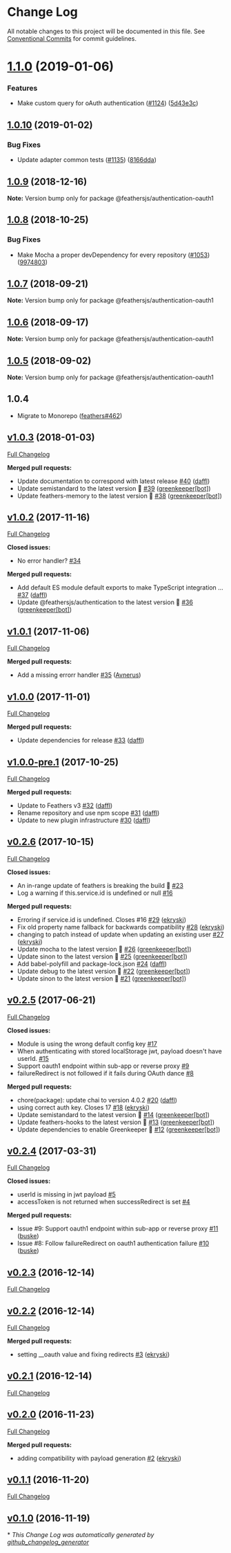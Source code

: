 # Change Log

All notable changes to this project will be documented in this file.
See [Conventional Commits](https://conventionalcommits.org) for commit guidelines.

# [1.1.0](https://github.com/feathersjs/feathers/compare/@feathersjs/authentication-oauth1@1.0.10...@feathersjs/authentication-oauth1@1.1.0) (2019-01-06)


### Features

* Make custom query for oAuth authentication ([#1124](https://github.com/feathersjs/feathers/issues/1124)) ([5d43e3c](https://github.com/feathersjs/feathers/commit/5d43e3c))





## [1.0.10](https://github.com/feathersjs/feathers/compare/@feathersjs/authentication-oauth1@1.0.9...@feathersjs/authentication-oauth1@1.0.10) (2019-01-02)


### Bug Fixes

* Update adapter common tests ([#1135](https://github.com/feathersjs/feathers/issues/1135)) ([8166dda](https://github.com/feathersjs/feathers/commit/8166dda))





<a name="1.0.9"></a>
## [1.0.9](https://github.com/feathersjs/feathers/compare/@feathersjs/authentication-oauth1@1.0.8...@feathersjs/authentication-oauth1@1.0.9) (2018-12-16)

**Note:** Version bump only for package @feathersjs/authentication-oauth1





<a name="1.0.8"></a>
## [1.0.8](https://github.com/feathersjs/feathers/compare/@feathersjs/authentication-oauth1@1.0.7...@feathersjs/authentication-oauth1@1.0.8) (2018-10-25)


### Bug Fixes

* Make Mocha a proper devDependency for every repository ([#1053](https://github.com/feathersjs/feathers/issues/1053)) ([9974803](https://github.com/feathersjs/feathers/commit/9974803))





<a name="1.0.7"></a>
## [1.0.7](https://github.com/feathersjs/feathers/compare/@feathersjs/authentication-oauth1@1.0.6...@feathersjs/authentication-oauth1@1.0.7) (2018-09-21)

**Note:** Version bump only for package @feathersjs/authentication-oauth1





<a name="1.0.6"></a>
## [1.0.6](https://github.com/feathersjs/feathers/compare/@feathersjs/authentication-oauth1@1.0.5...@feathersjs/authentication-oauth1@1.0.6) (2018-09-17)

**Note:** Version bump only for package @feathersjs/authentication-oauth1





<a name="1.0.5"></a>
## [1.0.5](https://github.com/feathersjs/feathers/compare/@feathersjs/authentication-oauth1@1.0.4...@feathersjs/authentication-oauth1@1.0.5) (2018-09-02)

**Note:** Version bump only for package @feathersjs/authentication-oauth1

<a name="1.0.4"></a>
## 1.0.4

- Migrate to Monorepo ([feathers#462](https://github.com/feathersjs/feathers/issues/462))

## [v1.0.3](https://github.com/feathersjs/authentication-oauth1/tree/v1.0.3) (2018-01-03)
[Full Changelog](https://github.com/feathersjs/authentication-oauth1/compare/v1.0.2...v1.0.3)

**Merged pull requests:**

- Update documentation to correspond with latest release [\#40](https://github.com/feathersjs/authentication-oauth1/pull/40) ([daffl](https://github.com/daffl))
- Update semistandard to the latest version 🚀 [\#39](https://github.com/feathersjs/authentication-oauth1/pull/39) ([greenkeeper[bot]](https://github.com/apps/greenkeeper))
- Update feathers-memory to the latest version 🚀 [\#38](https://github.com/feathersjs/authentication-oauth1/pull/38) ([greenkeeper[bot]](https://github.com/apps/greenkeeper))

## [v1.0.2](https://github.com/feathersjs/authentication-oauth1/tree/v1.0.2) (2017-11-16)
[Full Changelog](https://github.com/feathersjs/authentication-oauth1/compare/v1.0.1...v1.0.2)

**Closed issues:**

- No error handler? [\#34](https://github.com/feathersjs/authentication-oauth1/issues/34)

**Merged pull requests:**

- Add default ES module default exports to make TypeScript integration … [\#37](https://github.com/feathersjs/authentication-oauth1/pull/37) ([daffl](https://github.com/daffl))
- Update @feathersjs/authentication to the latest version 🚀 [\#36](https://github.com/feathersjs/authentication-oauth1/pull/36) ([greenkeeper[bot]](https://github.com/apps/greenkeeper))

## [v1.0.1](https://github.com/feathersjs/authentication-oauth1/tree/v1.0.1) (2017-11-06)
[Full Changelog](https://github.com/feathersjs/authentication-oauth1/compare/v1.0.0...v1.0.1)

**Merged pull requests:**

- Add a missing errorr handler [\#35](https://github.com/feathersjs/authentication-oauth1/pull/35) ([Avnerus](https://github.com/Avnerus))

## [v1.0.0](https://github.com/feathersjs/authentication-oauth1/tree/v1.0.0) (2017-11-01)
[Full Changelog](https://github.com/feathersjs/authentication-oauth1/compare/v1.0.0-pre.1...v1.0.0)

**Merged pull requests:**

- Update dependencies for release [\#33](https://github.com/feathersjs/authentication-oauth1/pull/33) ([daffl](https://github.com/daffl))

## [v1.0.0-pre.1](https://github.com/feathersjs/authentication-oauth1/tree/v1.0.0-pre.1) (2017-10-25)
[Full Changelog](https://github.com/feathersjs/authentication-oauth1/compare/v0.2.6...v1.0.0-pre.1)

**Merged pull requests:**

- Update to Feathers v3 [\#32](https://github.com/feathersjs/authentication-oauth1/pull/32) ([daffl](https://github.com/daffl))
- Rename repository and use npm scope [\#31](https://github.com/feathersjs/authentication-oauth1/pull/31) ([daffl](https://github.com/daffl))
- Update to new plugin infrastructure [\#30](https://github.com/feathersjs/authentication-oauth1/pull/30) ([daffl](https://github.com/daffl))

## [v0.2.6](https://github.com/feathersjs/authentication-oauth1/tree/v0.2.6) (2017-10-15)
[Full Changelog](https://github.com/feathersjs/authentication-oauth1/compare/v0.2.5...v0.2.6)

**Closed issues:**

- An in-range update of feathers is breaking the build 🚨 [\#23](https://github.com/feathersjs/authentication-oauth1/issues/23)
- Log a warning if this.service.id is undefined or null [\#16](https://github.com/feathersjs/authentication-oauth1/issues/16)

**Merged pull requests:**

- Erroring if service.id is undefined. Closes \#16 [\#29](https://github.com/feathersjs/authentication-oauth1/pull/29) ([ekryski](https://github.com/ekryski))
- Fix old property name fallback for backwards compatibility [\#28](https://github.com/feathersjs/authentication-oauth1/pull/28) ([ekryski](https://github.com/ekryski))
- changing to patch instead of update when updating an existing user [\#27](https://github.com/feathersjs/authentication-oauth1/pull/27) ([ekryski](https://github.com/ekryski))
- Update mocha to the latest version 🚀 [\#26](https://github.com/feathersjs/authentication-oauth1/pull/26) ([greenkeeper[bot]](https://github.com/apps/greenkeeper))
- Update sinon to the latest version 🚀 [\#25](https://github.com/feathersjs/authentication-oauth1/pull/25) ([greenkeeper[bot]](https://github.com/apps/greenkeeper))
- Add babel-polyfill and package-lock.json [\#24](https://github.com/feathersjs/authentication-oauth1/pull/24) ([daffl](https://github.com/daffl))
- Update debug to the latest version 🚀 [\#22](https://github.com/feathersjs/authentication-oauth1/pull/22) ([greenkeeper[bot]](https://github.com/apps/greenkeeper))
- Update sinon to the latest version 🚀 [\#21](https://github.com/feathersjs/authentication-oauth1/pull/21) ([greenkeeper[bot]](https://github.com/apps/greenkeeper))

## [v0.2.5](https://github.com/feathersjs/authentication-oauth1/tree/v0.2.5) (2017-06-21)
[Full Changelog](https://github.com/feathersjs/authentication-oauth1/compare/v0.2.4...v0.2.5)

**Closed issues:**

- Module is using the wrong default config key [\#17](https://github.com/feathersjs/authentication-oauth1/issues/17)
- When authenticating with stored localStorage jwt, payload doesn't have userId.  [\#15](https://github.com/feathersjs/authentication-oauth1/issues/15)
- Support oauth1 endpoint within sub-app or reverse proxy [\#9](https://github.com/feathersjs/authentication-oauth1/issues/9)
- failureRedirect is not followed if it fails during OAuth dance [\#8](https://github.com/feathersjs/authentication-oauth1/issues/8)

**Merged pull requests:**

- chore\(package\): update chai to version 4.0.2 [\#20](https://github.com/feathersjs/authentication-oauth1/pull/20) ([daffl](https://github.com/daffl))
- using correct auth key. Closes 17 [\#18](https://github.com/feathersjs/authentication-oauth1/pull/18) ([ekryski](https://github.com/ekryski))
- Update semistandard to the latest version 🚀 [\#14](https://github.com/feathersjs/authentication-oauth1/pull/14) ([greenkeeper[bot]](https://github.com/apps/greenkeeper))
- Update feathers-hooks to the latest version 🚀 [\#13](https://github.com/feathersjs/authentication-oauth1/pull/13) ([greenkeeper[bot]](https://github.com/apps/greenkeeper))
- Update dependencies to enable Greenkeeper 🌴 [\#12](https://github.com/feathersjs/authentication-oauth1/pull/12) ([greenkeeper[bot]](https://github.com/apps/greenkeeper))

## [v0.2.4](https://github.com/feathersjs/authentication-oauth1/tree/v0.2.4) (2017-03-31)
[Full Changelog](https://github.com/feathersjs/authentication-oauth1/compare/v0.2.3...v0.2.4)

**Closed issues:**

- userId is missing in jwt payload [\#5](https://github.com/feathersjs/authentication-oauth1/issues/5)
- accessToken is not returned when successRedirect is set [\#4](https://github.com/feathersjs/authentication-oauth1/issues/4)

**Merged pull requests:**

- Issue \#9: Support oauth1 endpoint within sub-app or reverse proxy [\#11](https://github.com/feathersjs/authentication-oauth1/pull/11) ([buske](https://github.com/buske))
- Issue \#8: Follow failureRedirect on oauth1 authentication failure [\#10](https://github.com/feathersjs/authentication-oauth1/pull/10) ([buske](https://github.com/buske))

## [v0.2.3](https://github.com/feathersjs/authentication-oauth1/tree/v0.2.3) (2016-12-14)
[Full Changelog](https://github.com/feathersjs/authentication-oauth1/compare/v0.2.2...v0.2.3)

## [v0.2.2](https://github.com/feathersjs/authentication-oauth1/tree/v0.2.2) (2016-12-14)
[Full Changelog](https://github.com/feathersjs/authentication-oauth1/compare/v0.2.1...v0.2.2)

**Merged pull requests:**

- setting \_\_oauth value and fixing redirects [\#3](https://github.com/feathersjs/authentication-oauth1/pull/3) ([ekryski](https://github.com/ekryski))

## [v0.2.1](https://github.com/feathersjs/authentication-oauth1/tree/v0.2.1) (2016-12-14)
[Full Changelog](https://github.com/feathersjs/authentication-oauth1/compare/v0.2.0...v0.2.1)

## [v0.2.0](https://github.com/feathersjs/authentication-oauth1/tree/v0.2.0) (2016-11-23)
[Full Changelog](https://github.com/feathersjs/authentication-oauth1/compare/v0.1.1...v0.2.0)

**Merged pull requests:**

- adding compatibility with payload generation [\#2](https://github.com/feathersjs/authentication-oauth1/pull/2) ([ekryski](https://github.com/ekryski))

## [v0.1.1](https://github.com/feathersjs/authentication-oauth1/tree/v0.1.1) (2016-11-20)
[Full Changelog](https://github.com/feathersjs/authentication-oauth1/compare/v0.1.0...v0.1.1)

## [v0.1.0](https://github.com/feathersjs/authentication-oauth1/tree/v0.1.0) (2016-11-19)


\* *This Change Log was automatically generated by [github_changelog_generator](https://github.com/skywinder/Github-Changelog-Generator)*
